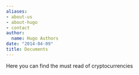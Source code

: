 ```yaml
---
aliases:
- about-us
- about-hugo
- contact
author:
  name: Hugo Authors
date: "2014-04-09"
title: Documents
---
```


Here you can find the must read of cryptocurrencies
